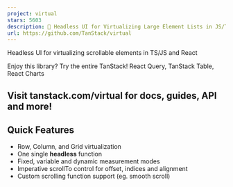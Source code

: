 ```yaml
---
project: virtual
stars: 5603
description: 🤖 Headless UI for Virtualizing Large Element Lists in JS/TS, React, Solid, Vue and Svelte
url: https://github.com/TanStack/virtual
---
```


Headless UI for virtualizing scrollable elements in TS/JS and React

  
  

Enjoy this library? Try the entire TanStack! React Query, TanStack Table, React Charts

Visit tanstack.com/virtual for docs, guides, API and more!
----------------------------------------------------------

Quick Features
--------------

-   Row, Column, and Grid virtualization
-   One single **headless** function
-   Fixed, variable and dynamic measurement modes
-   Imperative scrollTo control for offset, indices and alignment
-   Custom scrolling function support (eg. smooth scroll)
